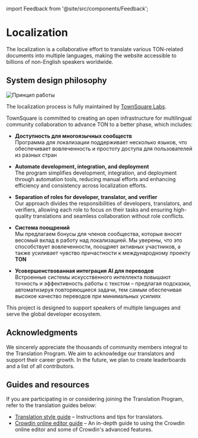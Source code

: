 import Feedback from '@site/src/components/Feedback';

# Localization

The localization is a collaborative effort to translate various TON-related documents into multiple languages, making the website accessible to billions of non-English speakers worldwide.

## System design philosophy

![Принцип работы](/img/localizationProgramGuideline/localization-program.png)

The localization process is fully maintained by [TownSquare Labs](https://github.com/TownSquareXYZ).

TownSquare is committed to creating an open infrastructure for multilingual community collaboration to advance TON to a better phase, which includes:

- **Доступность для многоязычных сообществ**\
   Программа для локализации поддерживает несколько языков, что обеспечивает вовлеченность и простоту доступа для пользователей из разных стран

- **Automate development, integration, and deployment**\
   The program simplifies development, integration, and deployment through automation tools, reducing manual efforts and enhancing efficiency and consistency across localization efforts.

- **Separation of roles for developer, translator, and verifier**\
   Our approach divides the responsibilities of developers, translators, and verifiers, allowing each role to focus on their tasks and ensuring high-quality translations and seamless collaboration without role conflicts.

- **Система поощрений**\
   Мы предлагаем бонусы для членов сообщества, которые вносят весомый вклад в работу над локализацией. Мы уверены, что это способствует вовлеченности, поощряет активных участников, а также усиливает чувство причастности к международному проекту **TON**

- **Усовершенствованная интеграция AI для переводов**\
   Встроенные системы искусственного интеллекта повышают точность и эффективность работы с текстом – предлагая подсказки, автоматизируя повторяющиеся задачи, тем самым обеспечивая высокое качество переводов при минимальных усилиях

This project is designed to support speakers of multiple languages and serve the global developer ecosystem.

## Acknowledgments

We sincerely appreciate the thousands of community members integral to the Translation Program. We aim to acknowledge our translators and support their career growth. In the future, we plan to create leaderboards and a list of all contributors.

## Guides and resources

If you are participating in or considering joining the Translation Program, refer to the translation guides below:

- [Translation style guide](/v3/contribute/localization-program/translation-style-guide) – Instructions and tips for translators.
- [Crowdin online editor guide](https://support.crowdin.com/online-editor/) – An in-depth guide to using the Crowdin online editor and some of Crowdin's advanced features.

<Feedback />


